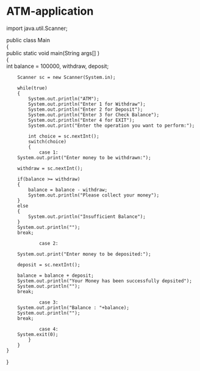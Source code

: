 # ATM-application
import java.util.Scanner;  
  
public class Main  
{  
    public static void main(String args[] )  
    {  
        int balance = 100000, withdraw, deposit;  
          
        Scanner sc = new Scanner(System.in);  
          
        while(true)  
        {  
            System.out.println("ATM");  
            System.out.println("Enter 1 for Withdraw");  
            System.out.println("Enter 2 for Deposit");  
            System.out.println("Enter 3 for Check Balance");  
            System.out.println("Enter 4 for EXIT");  
            System.out.print("Enter the operation you want to perform:");  
              
            int choice = sc.nextInt();  
            switch(choice)  
            {  
                case 1:  
        System.out.print("Enter money to be withdrawn:");  
                      
        withdraw = sc.nextInt();  
                      
        if(balance >= withdraw)  
        {  
            balance = balance - withdraw;  
            System.out.println("Please collect your money");  
        }  
        else  
        {  
            System.out.println("Insufficient Balance");  
        }  
        System.out.println("");  
        break;  
   
                case 2:  
                      
        System.out.print("Enter money to be deposited:");  
                      
        deposit = sc.nextInt();  
                      
        balance = balance + deposit;  
        System.out.println("Your Money has been successfully depsited");  
        System.out.println("");  
        break;  
   
                case 3:  
        System.out.println("Balance : "+balance);  
        System.out.println("");  
        break;  
   
                case 4:  
        System.exit(0);  
            }  
        }  
    }  
}  
